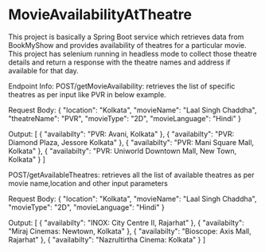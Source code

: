 # MovieAvailabilityAtTheatre
This project is basically a Spring Boot service which retrieves data from BookMyShow and provides availability of theatres for a particular movie.
This project has selenium running in headless mode to collect those theatre details and return a response with the theatre names and address if available for that day.

Endpoint Info:
POST/getMovieAvailability: retrieves the list of specific theatres as per input like PVR in below example.

Request Body:
{ "location": "Kolkata", "movieName": "Laal Singh Chaddha", "theatreName": "PVR", "movieType": "2D", "movieLanguage": "Hindi" }

Output:
[
    {
        "availabilty": "PVR: Avani, Kolkata"
    },
    {
        "availabilty": "PVR: Diamond Plaza, Jessore Kolkata"
    },
    {
        "availabilty": "PVR: Mani Square Mall, Kolkata"
    },
    {
        "availabilty": "PVR: Uniworld Downtown Mall, New Town, Kolkata"
    }
]

POST/getAvailableTheatres: retrieves all the list of available theatres as per movie name,location and other input parameters

Request Body:
{ "location": "Kolkata", "movieName": "Laal Singh Chaddha", "movieType": "2D", "movieLanguage": "Hindi" }

Output:
[
    {
        "availabilty": "INOX: City Centre II, Rajarhat"
    },
    {
        "availabilty": "Miraj Cinemas: Newtown, Kolkata"
    },
    {
        "availabilty": "Bioscope: Axis Mall, Rajarhat"
    },
    {
        "availabilty": "Nazrultirtha Cinema: Kolkata"
    }
]
